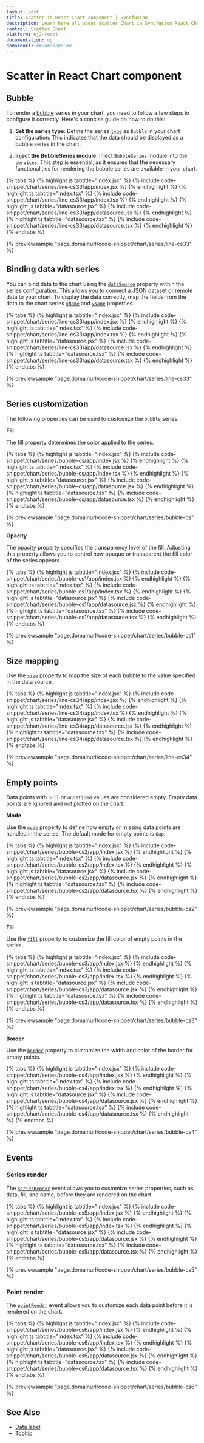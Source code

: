```yaml
---
layout: post
title: Scatter in React Chart component | Syncfusion
description: Learn here all about Scatter Chart in Syncfusion React Chart component of Syncfusion Essential JS 2 and more.
control: Scatter Chart 
platform: ej2-react
documentation: ug
domainurl: ##DomainURL##
---
```

# Scatter in React Chart component

## Bubble

To render a [bubble](https://www.syncfusion.com/react-components/react-charts/chart-types/bubble-chart) series in your chart, you need to follow a few steps to configure it correctly. Here's a concise guide on how to do this:

1. **Set the series type**: Define the series [`type`](https://ej2.syncfusion.com/react/documentation/api/chart/seriesModel/#type) as `Bubble` in your chart configuration. This indicates that the data should be displayed as a bubble series in the chart.

2. **Inject the BubbleSeries module**: Inject `BubbleSeries` module into the `services`. This step is essential, as it ensures that the necessary functionalities for rendering the bubble series are available in your chart.

{% tabs %}
{% highlight js tabtitle="index.jsx" %}
{% include code-snippet/chart/series/line-cs33/app/index.jsx %}
{% endhighlight %}
{% highlight ts tabtitle="index.tsx" %}
{% include code-snippet/chart/series/line-cs33/app/index.tsx %}
{% endhighlight %}
{% highlight js tabtitle="datasource.jsx" %}
{% include code-snippet/chart/series/line-cs33/app/datasource.jsx %}
{% endhighlight %}
{% highlight ts tabtitle="datasource.tsx" %}
{% include code-snippet/chart/series/line-cs33/app/datasource.tsx %}
{% endhighlight %}
{% endtabs %}

{% previewsample "page.domainurl/code-snippet/chart/series/line-cs33" %}

## Binding data with series

You can bind data to the chart using the [`dataSource`](https://ej2.syncfusion.com/react/documentation/api/chart/seriesModel/#datasource) property within the series configuration. This allows you to connect a JSON dataset or remote data to your chart. To display the data correctly, map the fields from the data to the chart series [`xName`](https://ej2.syncfusion.com/react/documentation/api/chart/seriesModel/#xname) and [`yName`](https://ej2.syncfusion.com/react/documentation/api/chart/seriesModel/#yname) properties.

{% tabs %}
{% highlight js tabtitle="index.jsx" %}
{% include code-snippet/chart/series/line-cs33/app/index.jsx %}
{% endhighlight %}
{% highlight ts tabtitle="index.tsx" %}
{% include code-snippet/chart/series/line-cs33/app/index.tsx %}
{% endhighlight %}
{% highlight js tabtitle="datasource.jsx" %}
{% include code-snippet/chart/series/line-cs33/app/datasource.jsx %}
{% endhighlight %}
{% highlight ts tabtitle="datasource.tsx" %}
{% include code-snippet/chart/series/line-cs33/app/datasource.tsx %}
{% endhighlight %}
{% endtabs %}

{% previewsample "page.domainurl/code-snippet/chart/series/line-cs33" %}

## Series customization

The following properties can be used to customize the `bubble` series.

**Fill**

The [fill](https://ej2.syncfusion.com/react/documentation/api/chart/seriesModel/#fill) property determines the color applied to the series.

{% tabs %}
{% highlight js tabtitle="index.jsx" %}
{% include code-snippet/chart/series/bubble-cs/app/index.jsx %}
{% endhighlight %}
{% highlight ts tabtitle="index.tsx" %}
{% include code-snippet/chart/series/bubble-cs/app/index.tsx %}
{% endhighlight %}
{% highlight js tabtitle="datasource.jsx" %}
{% include code-snippet/chart/series/bubble-cs/app/datasource.jsx %}
{% endhighlight %}
{% highlight ts tabtitle="datasource.tsx" %}
{% include code-snippet/chart/series/bubble-cs/app/datasource.tsx %}
{% endhighlight %}
{% endtabs %}

{% previewsample "page.domainurl/code-snippet/chart/series/bubble-cs" %}

**Opacity**

The [opacity](https://ej2.syncfusion.com/react/documentation/api/chart/seriesModel/#opacity) property specifies the transparency level of the fill. Adjusting this property allows you to control how opaque or transparent the fill color of the series appears.

{% tabs %}
{% highlight js tabtitle="index.jsx" %}
{% include code-snippet/chart/series/bubble-cs1/app/index.jsx %}
{% endhighlight %}
{% highlight ts tabtitle="index.tsx" %}
{% include code-snippet/chart/series/bubble-cs1/app/index.tsx %}
{% endhighlight %}
{% highlight js tabtitle="datasource.jsx" %}
{% include code-snippet/chart/series/bubble-cs1/app/datasource.jsx %}
{% endhighlight %}
{% highlight ts tabtitle="datasource.tsx" %}
{% include code-snippet/chart/series/bubble-cs1/app/datasource.tsx %}
{% endhighlight %}
{% endtabs %}

{% previewsample "page.domainurl/code-snippet/chart/series/bubble-cs1" %}

## Size mapping

Use the [`size`](https://ej2.syncfusion.com/react/documentation/api/chart/seriesModel/#size) property to map the size of each bubble to the value specified in the data source.

{% tabs %}
{% highlight js tabtitle="index.jsx" %}
{% include code-snippet/chart/series/line-cs34/app/index.jsx %}
{% endhighlight %}
{% highlight ts tabtitle="index.tsx" %}
{% include code-snippet/chart/series/line-cs34/app/index.tsx %}
{% endhighlight %}
{% highlight js tabtitle="datasource.jsx" %}
{% include code-snippet/chart/series/line-cs34/app/datasource.jsx %}
{% endhighlight %}
{% highlight ts tabtitle="datasource.tsx" %}
{% include code-snippet/chart/series/line-cs34/app/datasource.tsx %}
{% endhighlight %}
{% endtabs %}

{% previewsample "page.domainurl/code-snippet/chart/series/line-cs34" %}

## Empty points

Data points with `null` or `undefined` values are considered empty. Empty data points are ignored and not plotted on the chart.

**Mode**

Use the [`mode`](https://ej2.syncfusion.com/react/documentation/api/accumulation-chart/emptyPointSettingsModel/#mode) property to define how empty or missing data points are handled in the series. The default mode for empty points is `Gap`.

{% tabs %}
{% highlight js tabtitle="index.jsx" %}
{% include code-snippet/chart/series/bubble-cs2/app/index.jsx %}
{% endhighlight %}
{% highlight ts tabtitle="index.tsx" %}
{% include code-snippet/chart/series/bubble-cs2/app/index.tsx %}
{% endhighlight %}
{% highlight js tabtitle="datasource.jsx" %}
{% include code-snippet/chart/series/bubble-cs2/app/datasource.jsx %}
{% endhighlight %}
{% highlight ts tabtitle="datasource.tsx" %}
{% include code-snippet/chart/series/bubble-cs2/app/datasource.tsx %}
{% endhighlight %}
{% endtabs %}

{% previewsample "page.domainurl/code-snippet/chart/series/bubble-cs2" %}

**Fill**

Use the [`fill`](https://ej2.syncfusion.com/react/documentation/api/accumulation-chart/emptyPointSettingsModel/#fill) property to customize the fill color of empty points in the series.

{% tabs %}
{% highlight js tabtitle="index.jsx" %}
{% include code-snippet/chart/series/bubble-cs3/app/index.jsx %}
{% endhighlight %}
{% highlight ts tabtitle="index.tsx" %}
{% include code-snippet/chart/series/bubble-cs3/app/index.tsx %}
{% endhighlight %}
{% highlight js tabtitle="datasource.jsx" %}
{% include code-snippet/chart/series/bubble-cs3/app/datasource.jsx %}
{% endhighlight %}
{% highlight ts tabtitle="datasource.tsx" %}
{% include code-snippet/chart/series/bubble-cs3/app/datasource.tsx %}
{% endhighlight %}
{% endtabs %}

{% previewsample "page.domainurl/code-snippet/chart/series/bubble-cs3" %}

**Border**

Use the [`border`](https://ej2.syncfusion.com/react/documentation/api/accumulation-chart/emptyPointSettingsModel/#border) property to customize the width and color of the border for empty points.

{% tabs %}
{% highlight js tabtitle="index.jsx" %}
{% include code-snippet/chart/series/bubble-cs4/app/index.jsx %}
{% endhighlight %}
{% highlight ts tabtitle="index.tsx" %}
{% include code-snippet/chart/series/bubble-cs4/app/index.tsx %}
{% endhighlight %}
{% highlight js tabtitle="datasource.jsx" %}
{% include code-snippet/chart/series/bubble-cs4/app/datasource.jsx %}
{% endhighlight %}
{% highlight ts tabtitle="datasource.tsx" %}
{% include code-snippet/chart/series/bubble-cs4/app/datasource.tsx %}
{% endhighlight %}
{% endtabs %}

{% previewsample "page.domainurl/code-snippet/chart/series/bubble-cs4" %}

## Events

### Series render

The [`seriesRender`](https://ej2.syncfusion.com/react/documentation/api/chart/iSeriesRenderEventArgs/) event allows you to customize series properties, such as data, fill, and name, before they are rendered on the chart.

{% tabs %}
{% highlight js tabtitle="index.jsx" %}
{% include code-snippet/chart/series/bubble-cs5/app/index.jsx %}
{% endhighlight %}
{% highlight ts tabtitle="index.tsx" %}
{% include code-snippet/chart/series/bubble-cs5/app/index.tsx %}
{% endhighlight %}
{% highlight js tabtitle="datasource.jsx" %}
{% include code-snippet/chart/series/bubble-cs5/app/datasource.jsx %}
{% endhighlight %}
{% highlight ts tabtitle="datasource.tsx" %}
{% include code-snippet/chart/series/bubble-cs5/app/datasource.tsx %}
{% endhighlight %}
{% endtabs %}

{% previewsample "page.domainurl/code-snippet/chart/series/bubble-cs5" %}

### Point render

The [`pointRender`](https://ej2.syncfusion.com/react/documentation/api/chart/iPointRenderEventArgs/) event allows you to customize each data point before it is rendered on the chart.

{% tabs %}
{% highlight js tabtitle="index.jsx" %}
{% include code-snippet/chart/series/bubble-cs6/app/index.jsx %}
{% endhighlight %}
{% highlight ts tabtitle="index.tsx" %}
{% include code-snippet/chart/series/bubble-cs6/app/index.tsx %}
{% endhighlight %}
{% highlight js tabtitle="datasource.jsx" %}
{% include code-snippet/chart/series/bubble-cs6/app/datasource.jsx %}
{% endhighlight %}
{% highlight ts tabtitle="datasource.tsx" %}
{% include code-snippet/chart/series/bubble-cs6/app/datasource.tsx %}
{% endhighlight %}
{% endtabs %}

{% previewsample "page.domainurl/code-snippet/chart/series/bubble-cs6" %}

## See Also

* [Data label](./data-labels/)
* [Tooltip](./tool-tip/)
